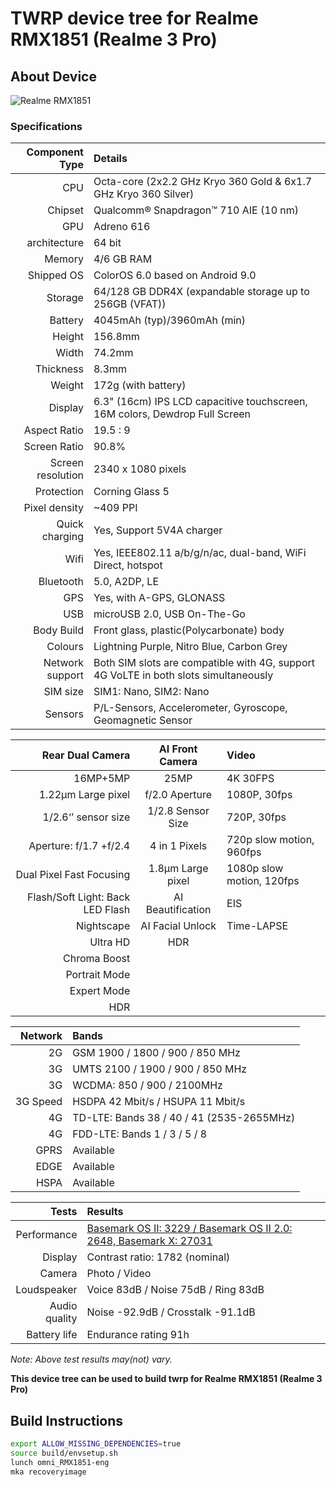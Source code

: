 # TWRP device tree for Realme RMX1851 (Realme 3 Pro)

## About Device

![Realme RMX1851](https://static.realme.net/page/realme-3-pro/images/pc/8-Speedway-Design-id-1-9a68411c86.png)

### Specifications


Component Type | Details
--------------:|:-------
CPU     | Octa-core (2x2.2 GHz Kryo 360 Gold & 6x1.7 GHz Kryo 360 Silver)
Chipset | Qualcomm® Snapdragon™  710 AIE (10 nm)
GPU     | Adreno 616
architecture | 64 bit
Memory  | 4/6 GB RAM
Shipped OS | ColorOS 6.0 based on Android 9.0
Storage | 64/128 GB DDR4X (expandable storage up to 256GB (VFAT))
Battery | 4045mAh (typ)/3960mAh (min)
Height | 156.8mm
Width | 74.2mm
Thickness | 8.3mm
Weight | 172g (with battery)
Display | 6.3" (16cm) IPS LCD capacitive touchscreen, 16M colors, Dewdrop Full Screen
Aspect Ratio | 19.5 : 9
Screen Ratio | 90.8%
Screen resolution | 2340 x 1080 pixels
Protection | Corning Glass 5
Pixel density | ~409 PPI
Quick charging | Yes, Support 5V4A charger
Wifi | Yes, IEEE802.11 a/b/g/n/ac, dual-band, WiFi Direct, hotspot 
Bluetooth | 5.0, A2DP, LE
GPS | Yes, with A-GPS, GLONASS
USB | microUSB 2.0, USB On-The-Go
Body Build | Front glass, plastic(Polycarbonate) body
Colours | Lightning Purple, Nitro Blue, Carbon Grey
Network support | Both SIM slots are compatible with 4G, support 4G VoLTE in both slots simultaneously
SIM size | SIM1: Nano, SIM2: Nano
Sensors | P/L-Sensors, Accelerometer, Gyroscope, Geomagnetic Sensor


Rear Dual Camera | AI Front Camera | Video
----------------:|:---------------:|:-----
16MP+5MP | 25MP | 4K 30FPS
1.22μm Large pixel | f/2.0 Aperture | 1080P, 30fps
1/2.6‘’ sensor size | 1/2.8 Sensor Size | 720P, 30fps
Aperture: f/1.7 +f/2.4 | 4 in 1 Pixels | 720p slow motion, 960fps
Dual Pixel Fast Focusing | 1.8μm Large pixel | 1080p slow motion, 120fps
Flash/Soft Light: Back LED Flash | AI Beautification | EIS
Nightscape | AI Facial Unlock | Time-LAPSE
Ultra HD | HDR
Chroma Boost | 
Portrait Mode | 
Expert Mode | 
HDR | 


Network | Bands
-------:|:-----
2G | GSM 1900 / 1800 / 900 / 850 MHz
3G | UMTS 2100 / 1900 / 900 / 850 MHz
3G | WCDMA: 850 / 900 / 2100MHz
3G Speed | HSDPA 42 Mbit/s / HSUPA 11 Mbit/s
4G | TD-LTE: Bands 38 / 40 / 41 (2535-2655MHz)
4G | FDD-LTE: Bands 1 / 3 / 5 / 8
GPRS | Available
EDGE | Available
HSPA | Available

Tests | Results
-----:|:-------
Performance | [Basemark OS II: 3229 / Basemark OS II 2.0: 2648, Basemark X: 27031](https://www.gsmarena.com/benchmark-test.php3?idPhone=9669#show)
Display | Contrast ratio: 1782 (nominal)
Camera | Photo / Video
Loudspeaker | Voice 83dB / Noise 75dB / Ring 83dB
Audio quality | Noise -92.9dB / Crosstalk -91.1dB
Battery life | Endurance rating 91h

_Note: Above test results may(not) vary._

**This device tree can be used to build twrp for Realme RMX1851 (Realme 3 Pro)**

## Build Instructions
```sh
export ALLOW_MISSING_DEPENDENCIES=true
source build/envsetup.sh
lunch omni_RMX1851-eng
mka recoveryimage
```
